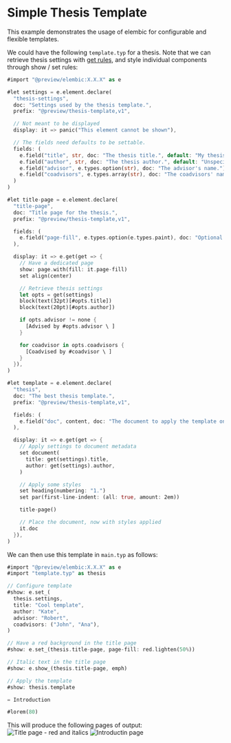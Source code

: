 # Simple Thesis Template

This example demonstrates the usage of elembic for configurable and flexible templates.

We could have the following `template.typ` for a thesis. Note that we can retrieve thesis settings with [get rules](../elements/scripting/get.md), and style individual components through show / set rules:

```rs
#import "@preview/elembic:X.X.X" as e

#let settings = e.element.declare(
  "thesis-settings",
  doc: "Settings used by the thesis template.",
  prefix: "@preview/thesis-template,v1",

  // Not meant to be displayed
  display: it => panic("This element cannot be shown"),

  // The fields need defaults to be settable.
  fields: (
    e.field("title", str, doc: "The thesis title.", default: "My thesis"),
    e.field("author", str, doc: "The thesis author.", default: "Unspecified Author"),
    e.field("advisor", e.types.option(str), doc: "The advisor's name."),
    e.field("coadvisors", e.types.array(str), doc: "The coadvisors' names."),
  )
)

#let title-page = e.element.declare(
  "title-page",
  doc: "Title page for the thesis.",
  prefix: "@preview/thesis-template,v1",

  fields: (
    e.field("page-fill", e.types.option(e.types.paint), doc: "Optional page fill", default: none),
  ),

  display: it => e.get(get => {
    // Have a dedicated page
    show: page.with(fill: it.page-fill)
    set align(center)

    // Retrieve thesis settings
    let opts = get(settings)
    block(text(32pt)[#opts.title])
    block(text(20pt)[#opts.author])

    if opts.advisor != none {
      [Advised by #opts.advisor \ ]
    }

    for coadvisor in opts.coadvisors {
      [Coadvised by #coadvisor \ ]
    }
  }),
)

#let template = e.element.declare(
  "thesis",
  doc: "The best thesis template.",
  prefix: "@preview/thesis-template,v1",

  fields: (
    e.field("doc", content, doc: "The document to apply the template on.", required: true),
  ),

  display: it => e.get(get => {
    // Apply settings to document metadata
    set document(
      title: get(settings).title,
      author: get(settings).author,
    )

    // Apply some styles
    set heading(numbering: "1.")
    set par(first-line-indent: (all: true, amount: 2em))

    title-page()

    // Place the document, now with styles applied
    it.doc
  }),
)
```

We can then use this template in `main.typ` as follows:

```rs
#import "@preview/elembic:X.X.X" as e
#import "template.typ" as thesis

// Configure template
#show: e.set_(
  thesis.settings,
  title: "Cool template",
  author: "Kate",
  advisor: "Robert",
  coadvisors: ("John", "Ana"),
)

// Have a red background in the title page
#show: e.set_(thesis.title-page, page-fill: red.lighten(50%))

// Italic text in the title page
#show: e.show_(thesis.title-page, emph)

// Apply the template
#show: thesis.template

= Introduction

#lorem(80)
```

This will produce the following pages of output:
![Title page - red and italics](https://github.com/user-attachments/assets/f2002ae1-d9ff-41c4-af37-cce788ce5cf4)
![Introductin page](https://github.com/user-attachments/assets/b969576b-b588-41d5-8379-ee9e6a095e25)
